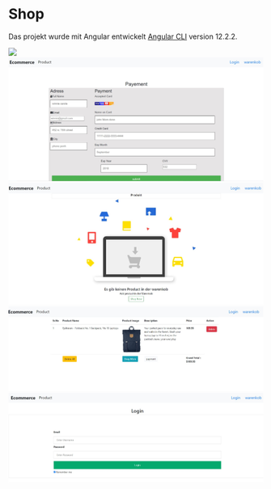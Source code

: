 # Shop
Das projekt wurde mit Angular entwickelt
 [Angular CLI](https://github.com/angular/angular-cli) version 12.2.2.

![](bild/bild.jpg)
![](bild/bild2.jpg)
![](bild/bild3.jpg)
![](bild/bild4.jpg)
![](bild/bild5.jpg)



